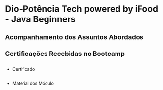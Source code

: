 # Dio-Potência Tech powered by iFood - Java Beginners
##
## Acompanhamento dos Assuntos Abordados
## Certificações Recebidas no Bootcamp
##
- Certificado
##
- Material dos Módulo
